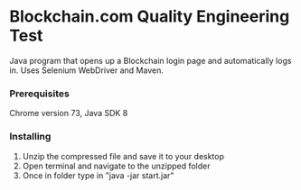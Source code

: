 # Blockchain.com Quality Engineering Test
Java program that opens up a Blockchain login page and automatically logs in.
Uses Selenium WebDriver and Maven.

### Prerequisites
Chrome version 73, Java SDK 8

### Installing
1. Unzip the compressed file and save it to your desktop
2. Open terminal and navigate to the unzipped folder
3. Once in folder type in "java -jar start.jar"


